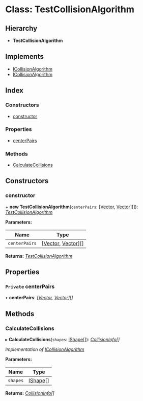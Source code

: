 
# Class: TestCollisionAlgorithm

## Hierarchy

* **TestCollisionAlgorithm**

## Implements

* [ICollisionAlgorithm](../interfaces/icollisionalgorithm.md)
* [ICollisionAlgorithm](../interfaces/icollisionalgorithm.md)

## Index

### Constructors

* [constructor](testcollisionalgorithm.md#constructor)

### Properties

* [centerPairs](testcollisionalgorithm.md#private-centerpairs)

### Methods

* [CalculateCollisions](testcollisionalgorithm.md#calculatecollisions)

## Constructors

###  constructor

\+ **new TestCollisionAlgorithm**(`centerPairs`: [[Vector](vector.md), [Vector](vector.md)][]): *[TestCollisionAlgorithm](testcollisionalgorithm.md)*

**Parameters:**

Name | Type |
------ | ------ |
`centerPairs` | [[Vector](vector.md), [Vector](vector.md)][] |

**Returns:** *[TestCollisionAlgorithm](testcollisionalgorithm.md)*

## Properties

### `Private` centerPairs

• **centerPairs**: *[[Vector](vector.md), [Vector](vector.md)][]*

## Methods

###  CalculateCollisions

▸ **CalculateCollisions**(`shapes`: [IShape](../interfaces/ishape.md)[]): *[CollisionInfo](collisioninfo.md)[]*

*Implementation of [ICollisionAlgorithm](../interfaces/icollisionalgorithm.md)*

**Parameters:**

Name | Type |
------ | ------ |
`shapes` | [IShape](../interfaces/ishape.md)[] |

**Returns:** *[CollisionInfo](collisioninfo.md)[]*
